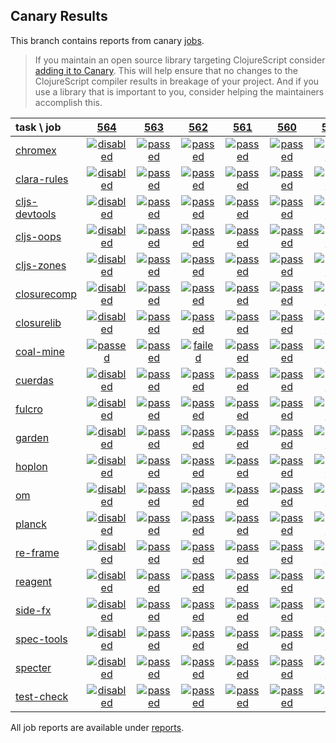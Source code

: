 ## Canary Results

This branch contains reports from canary [jobs](https://github.com/cljs-oss/canary/tree/jobs).

> If you maintain an open source library targeting ClojureScript consider [adding it to Canary](https://github.com/cljs-oss/canary/tree/master#how-to-participate). This will help ensure that no changes to the ClojureScript compiler results in breakage of your project. And if you use a library that is important to you, consider helping the maintainers accomplish this.

[//]: # (begin_overview_table)

| task \ job | <a href="reports/2018/09/07/job-000564-1.10.415-fc66a5a" title="job #564 finished on 2018-09-07">564</a> | <a href="reports/2018/09/07/job-000563-1.10.414-0598b93" title="job #563 finished on 2018-09-07">563</a> | <a href="reports/2018/09/06/job-000562-1.10.416-1d57847" title="job #562 finished on 2018-09-06">562</a> | <a href="reports/2018/09/06/job-000561-1.10.406-4f37076" title="job #561 finished on 2018-09-06">561</a> | <a href="reports/2018/09/05/job-000560-1.10.438-687caa9" title="job #560 finished on 2018-09-05">560</a> | <a href="reports/2018/09/05/job-000559-1.10.406-4f37076" title="job #559 finished on 2018-09-05">559</a> | <a href="reports/2018/09/05/job-000558-1.10.437-38590e6" title="job #558 finished on 2018-09-05">558</a> | <a href="reports/2018/09/04/job-000557-1.10.407-e0b06e3" title="job #557 finished on 2018-09-04">557</a> | <a href="reports/2018/09/04/job-000556-1.10.407-24dd03d" title="job #556 finished on 2018-09-04">556</a> | <a href="reports/2018/09/04/job-000555-1.10.407-6916423" title="job #555 finished on 2018-09-04">555</a> |
| :--- | :---: | :---: | :---: | :---: | :---: | :---: | :---: | :---: | :---: | :---: |
| [chromex](https://github.com/binaryage/chromex) | <a href="reports/2018/09/07/job-000564-1.10.415-fc66a5a#-chromex"><img title="disabled" src="http://box.binaryage.com/s-disabled.svg"><a> | <a href="reports/2018/09/07/job-000563-1.10.414-0598b93#-chromex"><img title="passed" src="http://box.binaryage.com/s-passed.svg"><a> | <a href="reports/2018/09/06/job-000562-1.10.416-1d57847#-chromex"><img title="passed" src="http://box.binaryage.com/s-passed.svg"><a> | <a href="reports/2018/09/06/job-000561-1.10.406-4f37076#-chromex"><img title="passed" src="http://box.binaryage.com/s-passed.svg"><a> | <a href="reports/2018/09/05/job-000560-1.10.438-687caa9#-chromex"><img title="passed" src="http://box.binaryage.com/s-passed.svg"><a> | <a href="reports/2018/09/05/job-000559-1.10.406-4f37076#-chromex"><img title="passed" src="http://box.binaryage.com/s-passed.svg"><a> | <a href="reports/2018/09/05/job-000558-1.10.437-38590e6#-chromex"><img title="passed" src="http://box.binaryage.com/s-passed.svg"><a> | <a href="reports/2018/09/04/job-000557-1.10.407-e0b06e3#-chromex"><img title="passed" src="http://box.binaryage.com/s-passed.svg"><a> | <a href="reports/2018/09/04/job-000556-1.10.407-24dd03d#-chromex"><img title="passed" src="http://box.binaryage.com/s-passed.svg"><a> | <a href="reports/2018/09/04/job-000555-1.10.407-6916423#-chromex"><img title="passed" src="http://box.binaryage.com/s-passed.svg"><a> |
| [clara-rules](https://github.com/cerner/clara-rules) | <a href="reports/2018/09/07/job-000564-1.10.415-fc66a5a#-clara-rules"><img title="disabled" src="http://box.binaryage.com/s-disabled.svg"><a> | <a href="reports/2018/09/07/job-000563-1.10.414-0598b93#-clara-rules"><img title="passed" src="http://box.binaryage.com/s-passed.svg"><a> | <a href="reports/2018/09/06/job-000562-1.10.416-1d57847#-clara-rules"><img title="passed" src="http://box.binaryage.com/s-passed.svg"><a> | <a href="reports/2018/09/06/job-000561-1.10.406-4f37076#-clara-rules"><img title="passed" src="http://box.binaryage.com/s-passed.svg"><a> | <a href="reports/2018/09/05/job-000560-1.10.438-687caa9#-clara-rules"><img title="passed" src="http://box.binaryage.com/s-passed.svg"><a> | <a href="reports/2018/09/05/job-000559-1.10.406-4f37076#-clara-rules"><img title="passed" src="http://box.binaryage.com/s-passed.svg"><a> | <a href="reports/2018/09/05/job-000558-1.10.437-38590e6#-clara-rules"><img title="passed" src="http://box.binaryage.com/s-passed.svg"><a> | <a href="reports/2018/09/04/job-000557-1.10.407-e0b06e3#-clara-rules"><img title="passed" src="http://box.binaryage.com/s-passed.svg"><a> | <a href="reports/2018/09/04/job-000556-1.10.407-24dd03d#-clara-rules"><img title="passed" src="http://box.binaryage.com/s-passed.svg"><a> | <a href="reports/2018/09/04/job-000555-1.10.407-6916423#-clara-rules"><img title="passed" src="http://box.binaryage.com/s-passed.svg"><a> |
| [cljs-devtools](https://github.com/binaryage/cljs-devtools) | <a href="reports/2018/09/07/job-000564-1.10.415-fc66a5a#-cljs-devtools"><img title="disabled" src="http://box.binaryage.com/s-disabled.svg"><a> | <a href="reports/2018/09/07/job-000563-1.10.414-0598b93#-cljs-devtools"><img title="passed" src="http://box.binaryage.com/s-passed.svg"><a> | <a href="reports/2018/09/06/job-000562-1.10.416-1d57847#-cljs-devtools"><img title="passed" src="http://box.binaryage.com/s-passed.svg"><a> | <a href="reports/2018/09/06/job-000561-1.10.406-4f37076#-cljs-devtools"><img title="passed" src="http://box.binaryage.com/s-passed.svg"><a> | <a href="reports/2018/09/05/job-000560-1.10.438-687caa9#-cljs-devtools"><img title="passed" src="http://box.binaryage.com/s-passed.svg"><a> | <a href="reports/2018/09/05/job-000559-1.10.406-4f37076#-cljs-devtools"><img title="passed" src="http://box.binaryage.com/s-passed.svg"><a> | <a href="reports/2018/09/05/job-000558-1.10.437-38590e6#-cljs-devtools"><img title="passed" src="http://box.binaryage.com/s-passed.svg"><a> | <a href="reports/2018/09/04/job-000557-1.10.407-e0b06e3#-cljs-devtools"><img title="passed" src="http://box.binaryage.com/s-passed.svg"><a> | <a href="reports/2018/09/04/job-000556-1.10.407-24dd03d#-cljs-devtools"><img title="passed" src="http://box.binaryage.com/s-passed.svg"><a> | <a href="reports/2018/09/04/job-000555-1.10.407-6916423#-cljs-devtools"><img title="passed" src="http://box.binaryage.com/s-passed.svg"><a> |
| [cljs-oops](https://github.com/binaryage/cljs-oops) | <a href="reports/2018/09/07/job-000564-1.10.415-fc66a5a#-cljs-oops"><img title="disabled" src="http://box.binaryage.com/s-disabled.svg"><a> | <a href="reports/2018/09/07/job-000563-1.10.414-0598b93#-cljs-oops"><img title="passed" src="http://box.binaryage.com/s-passed.svg"><a> | <a href="reports/2018/09/06/job-000562-1.10.416-1d57847#-cljs-oops"><img title="passed" src="http://box.binaryage.com/s-passed.svg"><a> | <a href="reports/2018/09/06/job-000561-1.10.406-4f37076#-cljs-oops"><img title="passed" src="http://box.binaryage.com/s-passed.svg"><a> | <a href="reports/2018/09/05/job-000560-1.10.438-687caa9#-cljs-oops"><img title="passed" src="http://box.binaryage.com/s-passed.svg"><a> | <a href="reports/2018/09/05/job-000559-1.10.406-4f37076#-cljs-oops"><img title="passed" src="http://box.binaryage.com/s-passed.svg"><a> | <a href="reports/2018/09/05/job-000558-1.10.437-38590e6#-cljs-oops"><img title="passed" src="http://box.binaryage.com/s-passed.svg"><a> | <a href="reports/2018/09/04/job-000557-1.10.407-e0b06e3#-cljs-oops"><img title="passed" src="http://box.binaryage.com/s-passed.svg"><a> | <a href="reports/2018/09/04/job-000556-1.10.407-24dd03d#-cljs-oops"><img title="passed" src="http://box.binaryage.com/s-passed.svg"><a> | <a href="reports/2018/09/04/job-000555-1.10.407-6916423#-cljs-oops"><img title="passed" src="http://box.binaryage.com/s-passed.svg"><a> |
| [cljs-zones](https://github.com/binaryage/cljs-zones) | <a href="reports/2018/09/07/job-000564-1.10.415-fc66a5a#-cljs-zones"><img title="disabled" src="http://box.binaryage.com/s-disabled.svg"><a> | <a href="reports/2018/09/07/job-000563-1.10.414-0598b93#-cljs-zones"><img title="passed" src="http://box.binaryage.com/s-passed.svg"><a> | <a href="reports/2018/09/06/job-000562-1.10.416-1d57847#-cljs-zones"><img title="passed" src="http://box.binaryage.com/s-passed.svg"><a> | <a href="reports/2018/09/06/job-000561-1.10.406-4f37076#-cljs-zones"><img title="passed" src="http://box.binaryage.com/s-passed.svg"><a> | <a href="reports/2018/09/05/job-000560-1.10.438-687caa9#-cljs-zones"><img title="passed" src="http://box.binaryage.com/s-passed.svg"><a> | <a href="reports/2018/09/05/job-000559-1.10.406-4f37076#-cljs-zones"><img title="passed" src="http://box.binaryage.com/s-passed.svg"><a> | <a href="reports/2018/09/05/job-000558-1.10.437-38590e6#-cljs-zones"><img title="passed" src="http://box.binaryage.com/s-passed.svg"><a> | <a href="reports/2018/09/04/job-000557-1.10.407-e0b06e3#-cljs-zones"><img title="passed" src="http://box.binaryage.com/s-passed.svg"><a> | <a href="reports/2018/09/04/job-000556-1.10.407-24dd03d#-cljs-zones"><img title="passed" src="http://box.binaryage.com/s-passed.svg"><a> | <a href="reports/2018/09/04/job-000555-1.10.407-6916423#-cljs-zones"><img title="passed" src="http://box.binaryage.com/s-passed.svg"><a> |
| [closurecomp](https://github.com/mfikes/closurecomp) | <a href="reports/2018/09/07/job-000564-1.10.415-fc66a5a#-closurecomp"><img title="disabled" src="http://box.binaryage.com/s-disabled.svg"><a> | <a href="reports/2018/09/07/job-000563-1.10.414-0598b93#-closurecomp"><img title="passed" src="http://box.binaryage.com/s-passed.svg"><a> | <a href="reports/2018/09/06/job-000562-1.10.416-1d57847#-closurecomp"><img title="passed" src="http://box.binaryage.com/s-passed.svg"><a> | <a href="reports/2018/09/06/job-000561-1.10.406-4f37076#-closurecomp"><img title="passed" src="http://box.binaryage.com/s-passed.svg"><a> | <a href="reports/2018/09/05/job-000560-1.10.438-687caa9#-closurecomp"><img title="passed" src="http://box.binaryage.com/s-passed.svg"><a> | <a href="reports/2018/09/05/job-000559-1.10.406-4f37076#-closurecomp"><img title="passed" src="http://box.binaryage.com/s-passed.svg"><a> | <a href="reports/2018/09/05/job-000558-1.10.437-38590e6#-closurecomp"><img title="passed" src="http://box.binaryage.com/s-passed.svg"><a> | <a href="reports/2018/09/04/job-000557-1.10.407-e0b06e3#-closurecomp"><img title="passed" src="http://box.binaryage.com/s-passed.svg"><a> | <a href="reports/2018/09/04/job-000556-1.10.407-24dd03d#-closurecomp"><img title="passed" src="http://box.binaryage.com/s-passed.svg"><a> | <a href="reports/2018/09/04/job-000555-1.10.407-6916423#-closurecomp"><img title="failed" src="http://box.binaryage.com/s-failed.svg"><a> |
| [closurelib](https://github.com/mfikes/closurelib) | <a href="reports/2018/09/07/job-000564-1.10.415-fc66a5a#-closurelib"><img title="disabled" src="http://box.binaryage.com/s-disabled.svg"><a> | <a href="reports/2018/09/07/job-000563-1.10.414-0598b93#-closurelib"><img title="passed" src="http://box.binaryage.com/s-passed.svg"><a> | <a href="reports/2018/09/06/job-000562-1.10.416-1d57847#-closurelib"><img title="passed" src="http://box.binaryage.com/s-passed.svg"><a> | <a href="reports/2018/09/06/job-000561-1.10.406-4f37076#-closurelib"><img title="passed" src="http://box.binaryage.com/s-passed.svg"><a> | <a href="reports/2018/09/05/job-000560-1.10.438-687caa9#-closurelib"><img title="passed" src="http://box.binaryage.com/s-passed.svg"><a> | <a href="reports/2018/09/05/job-000559-1.10.406-4f37076#-closurelib"><img title="passed" src="http://box.binaryage.com/s-passed.svg"><a> | <a href="reports/2018/09/05/job-000558-1.10.437-38590e6#-closurelib"><img title="passed" src="http://box.binaryage.com/s-passed.svg"><a> | <a href="reports/2018/09/04/job-000557-1.10.407-e0b06e3#-closurelib"><img title="passed" src="http://box.binaryage.com/s-passed.svg"><a> | <a href="reports/2018/09/04/job-000556-1.10.407-24dd03d#-closurelib"><img title="failed" src="http://box.binaryage.com/s-failed.svg"><a> | <a href="reports/2018/09/04/job-000555-1.10.407-6916423#-closurelib"><img title="failed" src="http://box.binaryage.com/s-failed.svg"><a> |
| [coal-mine](https://github.com/mfikes/coal-mine) | <a href="reports/2018/09/07/job-000564-1.10.415-fc66a5a#-coal-mine"><img title="passed" src="http://box.binaryage.com/s-passed.svg"><a> | <a href="reports/2018/09/07/job-000563-1.10.414-0598b93#-coal-mine"><img title="passed" src="http://box.binaryage.com/s-passed.svg"><a> | <a href="reports/2018/09/06/job-000562-1.10.416-1d57847#-coal-mine"><img title="failed" src="http://box.binaryage.com/s-failed.svg"><a> | <a href="reports/2018/09/06/job-000561-1.10.406-4f37076#-coal-mine"><img title="passed" src="http://box.binaryage.com/s-passed.svg"><a> | <a href="reports/2018/09/05/job-000560-1.10.438-687caa9#-coal-mine"><img title="passed" src="http://box.binaryage.com/s-passed.svg"><a> | <a href="reports/2018/09/05/job-000559-1.10.406-4f37076#-coal-mine"><img title="passed" src="http://box.binaryage.com/s-passed.svg"><a> | <a href="reports/2018/09/05/job-000558-1.10.437-38590e6#-coal-mine"><img title="passed" src="http://box.binaryage.com/s-passed.svg"><a> | <a href="reports/2018/09/04/job-000557-1.10.407-e0b06e3#-coal-mine"><img title="passed" src="http://box.binaryage.com/s-passed.svg"><a> | <a href="reports/2018/09/04/job-000556-1.10.407-24dd03d#-coal-mine"><img title="passed" src="http://box.binaryage.com/s-passed.svg"><a> | <a href="reports/2018/09/04/job-000555-1.10.407-6916423#-coal-mine"><img title="passed" src="http://box.binaryage.com/s-passed.svg"><a> |
| [cuerdas](https://github.com/funcool/cuerdas) | <a href="reports/2018/09/07/job-000564-1.10.415-fc66a5a#-cuerdas"><img title="disabled" src="http://box.binaryage.com/s-disabled.svg"><a> | <a href="reports/2018/09/07/job-000563-1.10.414-0598b93#-cuerdas"><img title="passed" src="http://box.binaryage.com/s-passed.svg"><a> | <a href="reports/2018/09/06/job-000562-1.10.416-1d57847#-cuerdas"><img title="passed" src="http://box.binaryage.com/s-passed.svg"><a> | <a href="reports/2018/09/06/job-000561-1.10.406-4f37076#-cuerdas"><img title="passed" src="http://box.binaryage.com/s-passed.svg"><a> | <a href="reports/2018/09/05/job-000560-1.10.438-687caa9#-cuerdas"><img title="passed" src="http://box.binaryage.com/s-passed.svg"><a> | <a href="reports/2018/09/05/job-000559-1.10.406-4f37076#-cuerdas"><img title="passed" src="http://box.binaryage.com/s-passed.svg"><a> | <a href="reports/2018/09/05/job-000558-1.10.437-38590e6#-cuerdas"><img title="passed" src="http://box.binaryage.com/s-passed.svg"><a> | <a href="reports/2018/09/04/job-000557-1.10.407-e0b06e3#-cuerdas"><img title="passed" src="http://box.binaryage.com/s-passed.svg"><a> | <a href="reports/2018/09/04/job-000556-1.10.407-24dd03d#-cuerdas"><img title="passed" src="http://box.binaryage.com/s-passed.svg"><a> | <a href="reports/2018/09/04/job-000555-1.10.407-6916423#-cuerdas"><img title="failed" src="http://box.binaryage.com/s-failed.svg"><a> |
| [fulcro](https://github.com/fulcrologic/fulcro) | <a href="reports/2018/09/07/job-000564-1.10.415-fc66a5a#-fulcro"><img title="disabled" src="http://box.binaryage.com/s-disabled.svg"><a> | <a href="reports/2018/09/07/job-000563-1.10.414-0598b93#-fulcro"><img title="passed" src="http://box.binaryage.com/s-passed.svg"><a> | <a href="reports/2018/09/06/job-000562-1.10.416-1d57847#-fulcro"><img title="passed" src="http://box.binaryage.com/s-passed.svg"><a> | <a href="reports/2018/09/06/job-000561-1.10.406-4f37076#-fulcro"><img title="passed" src="http://box.binaryage.com/s-passed.svg"><a> | <a href="reports/2018/09/05/job-000560-1.10.438-687caa9#-fulcro"><img title="passed" src="http://box.binaryage.com/s-passed.svg"><a> | <a href="reports/2018/09/05/job-000559-1.10.406-4f37076#-fulcro"><img title="passed" src="http://box.binaryage.com/s-passed.svg"><a> | <a href="reports/2018/09/05/job-000558-1.10.437-38590e6#-fulcro"><img title="passed" src="http://box.binaryage.com/s-passed.svg"><a> | <a href="reports/2018/09/04/job-000557-1.10.407-e0b06e3#-fulcro"><img title="passed" src="http://box.binaryage.com/s-passed.svg"><a> | <a href="reports/2018/09/04/job-000556-1.10.407-24dd03d#-fulcro"><img title="passed" src="http://box.binaryage.com/s-passed.svg"><a> | <a href="reports/2018/09/04/job-000555-1.10.407-6916423#-fulcro"><img title="passed" src="http://box.binaryage.com/s-passed.svg"><a> |
| [garden](https://github.com/noprompt/garden) | <a href="reports/2018/09/07/job-000564-1.10.415-fc66a5a#-garden"><img title="disabled" src="http://box.binaryage.com/s-disabled.svg"><a> | <a href="reports/2018/09/07/job-000563-1.10.414-0598b93#-garden"><img title="passed" src="http://box.binaryage.com/s-passed.svg"><a> | <a href="reports/2018/09/06/job-000562-1.10.416-1d57847#-garden"><img title="passed" src="http://box.binaryage.com/s-passed.svg"><a> | <a href="reports/2018/09/06/job-000561-1.10.406-4f37076#-garden"><img title="passed" src="http://box.binaryage.com/s-passed.svg"><a> | <a href="reports/2018/09/05/job-000560-1.10.438-687caa9#-garden"><img title="passed" src="http://box.binaryage.com/s-passed.svg"><a> | <a href="reports/2018/09/05/job-000559-1.10.406-4f37076#-garden"><img title="passed" src="http://box.binaryage.com/s-passed.svg"><a> | <a href="reports/2018/09/05/job-000558-1.10.437-38590e6#-garden"><img title="passed" src="http://box.binaryage.com/s-passed.svg"><a> | <a href="reports/2018/09/04/job-000557-1.10.407-e0b06e3#-garden"><img title="passed" src="http://box.binaryage.com/s-passed.svg"><a> | <a href="reports/2018/09/04/job-000556-1.10.407-24dd03d#-garden"><img title="passed" src="http://box.binaryage.com/s-passed.svg"><a> | <a href="reports/2018/09/04/job-000555-1.10.407-6916423#-garden"><img title="passed" src="http://box.binaryage.com/s-passed.svg"><a> |
| [hoplon](https://github.com/hoplon/hoplon) | <a href="reports/2018/09/07/job-000564-1.10.415-fc66a5a#-hoplon"><img title="disabled" src="http://box.binaryage.com/s-disabled.svg"><a> | <a href="reports/2018/09/07/job-000563-1.10.414-0598b93#-hoplon"><img title="passed" src="http://box.binaryage.com/s-passed.svg"><a> | <a href="reports/2018/09/06/job-000562-1.10.416-1d57847#-hoplon"><img title="passed" src="http://box.binaryage.com/s-passed.svg"><a> | <a href="reports/2018/09/06/job-000561-1.10.406-4f37076#-hoplon"><img title="passed" src="http://box.binaryage.com/s-passed.svg"><a> | <a href="reports/2018/09/05/job-000560-1.10.438-687caa9#-hoplon"><img title="passed" src="http://box.binaryage.com/s-passed.svg"><a> | <a href="reports/2018/09/05/job-000559-1.10.406-4f37076#-hoplon"><img title="passed" src="http://box.binaryage.com/s-passed.svg"><a> | <a href="reports/2018/09/05/job-000558-1.10.437-38590e6#-hoplon"><img title="passed" src="http://box.binaryage.com/s-passed.svg"><a> | <a href="reports/2018/09/04/job-000557-1.10.407-e0b06e3#-hoplon"><img title="passed" src="http://box.binaryage.com/s-passed.svg"><a> | <a href="reports/2018/09/04/job-000556-1.10.407-24dd03d#-hoplon"><img title="passed" src="http://box.binaryage.com/s-passed.svg"><a> | <a href="reports/2018/09/04/job-000555-1.10.407-6916423#-hoplon"><img title="passed" src="http://box.binaryage.com/s-passed.svg"><a> |
| [om](https://github.com/omcljs/om) | <a href="reports/2018/09/07/job-000564-1.10.415-fc66a5a#-om"><img title="disabled" src="http://box.binaryage.com/s-disabled.svg"><a> | <a href="reports/2018/09/07/job-000563-1.10.414-0598b93#-om"><img title="passed" src="http://box.binaryage.com/s-passed.svg"><a> | <a href="reports/2018/09/06/job-000562-1.10.416-1d57847#-om"><img title="passed" src="http://box.binaryage.com/s-passed.svg"><a> | <a href="reports/2018/09/06/job-000561-1.10.406-4f37076#-om"><img title="passed" src="http://box.binaryage.com/s-passed.svg"><a> | <a href="reports/2018/09/05/job-000560-1.10.438-687caa9#-om"><img title="passed" src="http://box.binaryage.com/s-passed.svg"><a> | <a href="reports/2018/09/05/job-000559-1.10.406-4f37076#-om"><img title="passed" src="http://box.binaryage.com/s-passed.svg"><a> | <a href="reports/2018/09/05/job-000558-1.10.437-38590e6#-om"><img title="passed" src="http://box.binaryage.com/s-passed.svg"><a> | <a href="reports/2018/09/04/job-000557-1.10.407-e0b06e3#-om"><img title="passed" src="http://box.binaryage.com/s-passed.svg"><a> | <a href="reports/2018/09/04/job-000556-1.10.407-24dd03d#-om"><img title="passed" src="http://box.binaryage.com/s-passed.svg"><a> | <a href="reports/2018/09/04/job-000555-1.10.407-6916423#-om"><img title="passed" src="http://box.binaryage.com/s-passed.svg"><a> |
| [planck](https://github.com/planck-repl/planck) | <a href="reports/2018/09/07/job-000564-1.10.415-fc66a5a#-planck"><img title="disabled" src="http://box.binaryage.com/s-disabled.svg"><a> | <a href="reports/2018/09/07/job-000563-1.10.414-0598b93#-planck"><img title="passed" src="http://box.binaryage.com/s-passed.svg"><a> | <a href="reports/2018/09/06/job-000562-1.10.416-1d57847#-planck"><img title="passed" src="http://box.binaryage.com/s-passed.svg"><a> | <a href="reports/2018/09/06/job-000561-1.10.406-4f37076#-planck"><img title="passed" src="http://box.binaryage.com/s-passed.svg"><a> | <a href="reports/2018/09/05/job-000560-1.10.438-687caa9#-planck"><img title="passed" src="http://box.binaryage.com/s-passed.svg"><a> | <a href="reports/2018/09/05/job-000559-1.10.406-4f37076#-planck"><img title="passed" src="http://box.binaryage.com/s-passed.svg"><a> | <a href="reports/2018/09/05/job-000558-1.10.437-38590e6#-planck"><img title="passed" src="http://box.binaryage.com/s-passed.svg"><a> | <a href="reports/2018/09/04/job-000557-1.10.407-e0b06e3#-planck"><img title="passed" src="http://box.binaryage.com/s-passed.svg"><a> | <a href="reports/2018/09/04/job-000556-1.10.407-24dd03d#-planck"><img title="failed" src="http://box.binaryage.com/s-failed.svg"><a> | <a href="reports/2018/09/04/job-000555-1.10.407-6916423#-planck"><img title="failed" src="http://box.binaryage.com/s-failed.svg"><a> |
| [re-frame](https://github.com/Day8/re-frame) | <a href="reports/2018/09/07/job-000564-1.10.415-fc66a5a#-re-frame"><img title="disabled" src="http://box.binaryage.com/s-disabled.svg"><a> | <a href="reports/2018/09/07/job-000563-1.10.414-0598b93#-re-frame"><img title="passed" src="http://box.binaryage.com/s-passed.svg"><a> | <a href="reports/2018/09/06/job-000562-1.10.416-1d57847#-re-frame"><img title="passed" src="http://box.binaryage.com/s-passed.svg"><a> | <a href="reports/2018/09/06/job-000561-1.10.406-4f37076#-re-frame"><img title="passed" src="http://box.binaryage.com/s-passed.svg"><a> | <a href="reports/2018/09/05/job-000560-1.10.438-687caa9#-re-frame"><img title="passed" src="http://box.binaryage.com/s-passed.svg"><a> | <a href="reports/2018/09/05/job-000559-1.10.406-4f37076#-re-frame"><img title="passed" src="http://box.binaryage.com/s-passed.svg"><a> | <a href="reports/2018/09/05/job-000558-1.10.437-38590e6#-re-frame"><img title="passed" src="http://box.binaryage.com/s-passed.svg"><a> | <a href="reports/2018/09/04/job-000557-1.10.407-e0b06e3#-re-frame"><img title="passed" src="http://box.binaryage.com/s-passed.svg"><a> | <a href="reports/2018/09/04/job-000556-1.10.407-24dd03d#-re-frame"><img title="passed" src="http://box.binaryage.com/s-passed.svg"><a> | <a href="reports/2018/09/04/job-000555-1.10.407-6916423#-re-frame"><img title="passed" src="http://box.binaryage.com/s-passed.svg"><a> |
| [reagent](https://github.com/reagent-project/reagent) | <a href="reports/2018/09/07/job-000564-1.10.415-fc66a5a#-reagent"><img title="disabled" src="http://box.binaryage.com/s-disabled.svg"><a> | <a href="reports/2018/09/07/job-000563-1.10.414-0598b93#-reagent"><img title="passed" src="http://box.binaryage.com/s-passed.svg"><a> | <a href="reports/2018/09/06/job-000562-1.10.416-1d57847#-reagent"><img title="passed" src="http://box.binaryage.com/s-passed.svg"><a> | <a href="reports/2018/09/06/job-000561-1.10.406-4f37076#-reagent"><img title="passed" src="http://box.binaryage.com/s-passed.svg"><a> | <a href="reports/2018/09/05/job-000560-1.10.438-687caa9#-reagent"><img title="passed" src="http://box.binaryage.com/s-passed.svg"><a> | <a href="reports/2018/09/05/job-000559-1.10.406-4f37076#-reagent"><img title="failed" src="http://box.binaryage.com/s-failed.svg"><a> | <a href="reports/2018/09/05/job-000558-1.10.437-38590e6#-reagent"><img title="failed" src="http://box.binaryage.com/s-failed.svg"><a> | <a href="reports/2018/09/04/job-000557-1.10.407-e0b06e3#-reagent"><img title="passed" src="http://box.binaryage.com/s-passed.svg"><a> | <a href="reports/2018/09/04/job-000556-1.10.407-24dd03d#-reagent"><img title="passed" src="http://box.binaryage.com/s-passed.svg"><a> | <a href="reports/2018/09/04/job-000555-1.10.407-6916423#-reagent"><img title="passed" src="http://box.binaryage.com/s-passed.svg"><a> |
| [side-fx](https://github.com/cljsrn/side-fx) | <a href="reports/2018/09/07/job-000564-1.10.415-fc66a5a#-side-fx"><img title="disabled" src="http://box.binaryage.com/s-disabled.svg"><a> | <a href="reports/2018/09/07/job-000563-1.10.414-0598b93#-side-fx"><img title="passed" src="http://box.binaryage.com/s-passed.svg"><a> | <a href="reports/2018/09/06/job-000562-1.10.416-1d57847#-side-fx"><img title="passed" src="http://box.binaryage.com/s-passed.svg"><a> | <a href="reports/2018/09/06/job-000561-1.10.406-4f37076#-side-fx"><img title="passed" src="http://box.binaryage.com/s-passed.svg"><a> | <a href="reports/2018/09/05/job-000560-1.10.438-687caa9#-side-fx"><img title="passed" src="http://box.binaryage.com/s-passed.svg"><a> | <a href="reports/2018/09/05/job-000559-1.10.406-4f37076#-side-fx"><img title="passed" src="http://box.binaryage.com/s-passed.svg"><a> | <a href="reports/2018/09/05/job-000558-1.10.437-38590e6#-side-fx"><img title="passed" src="http://box.binaryage.com/s-passed.svg"><a> | <a href="reports/2018/09/04/job-000557-1.10.407-e0b06e3#-side-fx"><img title="passed" src="http://box.binaryage.com/s-passed.svg"><a> | <a href="reports/2018/09/04/job-000556-1.10.407-24dd03d#-side-fx"><img title="passed" src="http://box.binaryage.com/s-passed.svg"><a> | <a href="reports/2018/09/04/job-000555-1.10.407-6916423#-side-fx"><img title="passed" src="http://box.binaryage.com/s-passed.svg"><a> |
| [spec-tools](https://github.com/metosin/spec-tools) | <a href="reports/2018/09/07/job-000564-1.10.415-fc66a5a#-spec-tools"><img title="disabled" src="http://box.binaryage.com/s-disabled.svg"><a> | <a href="reports/2018/09/07/job-000563-1.10.414-0598b93#-spec-tools"><img title="passed" src="http://box.binaryage.com/s-passed.svg"><a> | <a href="reports/2018/09/06/job-000562-1.10.416-1d57847#-spec-tools"><img title="passed" src="http://box.binaryage.com/s-passed.svg"><a> | <a href="reports/2018/09/06/job-000561-1.10.406-4f37076#-spec-tools"><img title="passed" src="http://box.binaryage.com/s-passed.svg"><a> | <a href="reports/2018/09/05/job-000560-1.10.438-687caa9#-spec-tools"><img title="passed" src="http://box.binaryage.com/s-passed.svg"><a> | <a href="reports/2018/09/05/job-000559-1.10.406-4f37076#-spec-tools"><img title="passed" src="http://box.binaryage.com/s-passed.svg"><a> | <a href="reports/2018/09/05/job-000558-1.10.437-38590e6#-spec-tools"><img title="passed" src="http://box.binaryage.com/s-passed.svg"><a> | <a href="reports/2018/09/04/job-000557-1.10.407-e0b06e3#-spec-tools"><img title="passed" src="http://box.binaryage.com/s-passed.svg"><a> | <a href="reports/2018/09/04/job-000556-1.10.407-24dd03d#-spec-tools"><img title="passed" src="http://box.binaryage.com/s-passed.svg"><a> | <a href="reports/2018/09/04/job-000555-1.10.407-6916423#-spec-tools"><img title="passed" src="http://box.binaryage.com/s-passed.svg"><a> |
| [specter](https://github.com/nathanmarz/specter) | <a href="reports/2018/09/07/job-000564-1.10.415-fc66a5a#-specter"><img title="disabled" src="http://box.binaryage.com/s-disabled.svg"><a> | <a href="reports/2018/09/07/job-000563-1.10.414-0598b93#-specter"><img title="passed" src="http://box.binaryage.com/s-passed.svg"><a> | <a href="reports/2018/09/06/job-000562-1.10.416-1d57847#-specter"><img title="passed" src="http://box.binaryage.com/s-passed.svg"><a> | <a href="reports/2018/09/06/job-000561-1.10.406-4f37076#-specter"><img title="passed" src="http://box.binaryage.com/s-passed.svg"><a> | <a href="reports/2018/09/05/job-000560-1.10.438-687caa9#-specter"><img title="passed" src="http://box.binaryage.com/s-passed.svg"><a> | <a href="reports/2018/09/05/job-000559-1.10.406-4f37076#-specter"><img title="passed" src="http://box.binaryage.com/s-passed.svg"><a> | <a href="reports/2018/09/05/job-000558-1.10.437-38590e6#-specter"><img title="passed" src="http://box.binaryage.com/s-passed.svg"><a> | <a href="reports/2018/09/04/job-000557-1.10.407-e0b06e3#-specter"><img title="passed" src="http://box.binaryage.com/s-passed.svg"><a> | <a href="reports/2018/09/04/job-000556-1.10.407-24dd03d#-specter"><img title="passed" src="http://box.binaryage.com/s-passed.svg"><a> | <a href="reports/2018/09/04/job-000555-1.10.407-6916423#-specter"><img title="passed" src="http://box.binaryage.com/s-passed.svg"><a> |
| [test-check](https://github.com/clojure/test.check) | <a href="reports/2018/09/07/job-000564-1.10.415-fc66a5a#-test-check"><img title="disabled" src="http://box.binaryage.com/s-disabled.svg"><a> | <a href="reports/2018/09/07/job-000563-1.10.414-0598b93#-test-check"><img title="passed" src="http://box.binaryage.com/s-passed.svg"><a> | <a href="reports/2018/09/06/job-000562-1.10.416-1d57847#-test-check"><img title="passed" src="http://box.binaryage.com/s-passed.svg"><a> | <a href="reports/2018/09/06/job-000561-1.10.406-4f37076#-test-check"><img title="passed" src="http://box.binaryage.com/s-passed.svg"><a> | <a href="reports/2018/09/05/job-000560-1.10.438-687caa9#-test-check"><img title="passed" src="http://box.binaryage.com/s-passed.svg"><a> | <a href="reports/2018/09/05/job-000559-1.10.406-4f37076#-test-check"><img title="passed" src="http://box.binaryage.com/s-passed.svg"><a> | <a href="reports/2018/09/05/job-000558-1.10.437-38590e6#-test-check"><img title="passed" src="http://box.binaryage.com/s-passed.svg"><a> | <a href="reports/2018/09/04/job-000557-1.10.407-e0b06e3#-test-check"><img title="passed" src="http://box.binaryage.com/s-passed.svg"><a> | <a href="reports/2018/09/04/job-000556-1.10.407-24dd03d#-test-check"><img title="passed" src="http://box.binaryage.com/s-passed.svg"><a> | <a href="reports/2018/09/04/job-000555-1.10.407-6916423#-test-check"><img title="passed" src="http://box.binaryage.com/s-passed.svg"><a> |

[//]: # (end_overview_table)

All job reports are available under [reports](reports).
